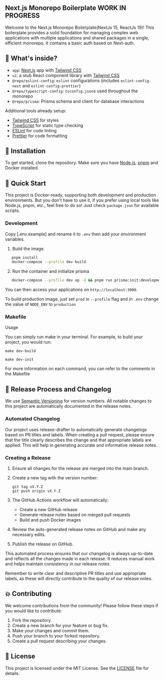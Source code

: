 ## Next.js Monorepo Boilerplate  WORK IN PROGRESS

Welcome to the Next.js Monorepo Boilerplate(NextJs 15, ReactJs 19)! This boilerplate provides a solid foundation for managing complex web applications with multiple applications and shared packages in a single, efficient monorepo. It contains a basic auth based on Next-auth.

## 🚀 What's inside?

- `app`: [Next.js](https://nextjs.org/) app with [Tailwind CSS](https://tailwindcss.com/)
- `ui`: a stub React component library with [Tailwind CSS](https://tailwindcss.com/)
- `@repo/eslint-config`: `eslint` configurations (includes `eslint-config-next` and `eslint-config-prettier`)
- `@repo/typescript-config`: `tsconfig.json`s used throughout the monorepo
- `@repo/prisma`: Prisma schema and client for database interactions

Additional tools already setup:

- [Tailwind CSS](https://tailwindcss.com/) for styles
- [TypeScript](https://www.typescriptlang.org/) for static type checking
- [ESLint](https://eslint.org/) for code linting
- [Prettier](https://prettier.io) for code formatting


## 🤖 Installation

To get started, clone the repository. Make sure you have [Node.js](https://nodejs.org/), [pnpm](https://pnpm.js.org/) and Docker installed.

## 🤸 Quick Start

This project is Docker-ready, supporting both development and production environments. But you don't have to use it, if you prefer using local tools like Node.js, pnpm, etc., feel free to do so! Just check `package.json` for available scripts.

### Development

Copy [.env.example] and rename it to `.env` then add your environment variables.


1. Build the image.

```bash
   pnpm install
   docker-compose --profile dev build
```

2. Run the container and initialize prisma

```bash
   docker-compose --profile dev up -d && pnpm run prisma:init:development
```

You can then access your applications on `http://localhost:3000`.

To build production image, just set `prod` in  `--profile` flag and in `.env` change the value of `NODE_ENV` to `production`


### Makefile

Usage

You can simply run make <command> in your terminal. For example, to build your project, you would run:

`make dev-build`

`make dev-init`

For more information on each command, you can refer to the comments in the Makefile

## 🔋 Release Process and Changelog

We use [Semantic Versioning](https://semver.org/) for version numbers. All notable changes to this project are automatically documented in the release notes.

### Automated Changelog

Our project uses release-drafter to automatically generate changelogs based on PR titles and labels. When creating a pull request, please ensure that the title clearly describes the change and that appropriate labels are applied. This will help in generating accurate and informative release notes.

### Creating a Release

1. Ensure all changes for the release are merged into the main branch.

2. Create a new tag with the version number:
   ```
   git tag vX.Y.Z
   git push origin vX.Y.Z
   ```

3. The GitHub Actions workflow will automatically:
   - Create a new GitHub release
   - Generate release notes based on merged pull requests
   - Build and push Docker images

4. Review the auto-generated release notes on GitHub and make any necessary edits.

5. Publish the release on GitHub.

This automated process ensures that our changelog is always up-to-date and reflects all the changes made in each release. It reduces manual work and helps maintain consistency in our release notes.

Remember to write clear and descriptive PR titles and use appropriate labels, as these will directly contribute to the quality of our release notes.

## 💥 Contributing

We welcome contributions from the community! Please follow these steps if you would like to contribute:
1. Fork the repository.
2. Create a new branch for your feature or bug fix.
3. Make your changes and commit them.
4. Push your branch to your forked repository.
5. Create a pull request describing your changes.

## 🧰 License

This project is licensed under the MIT License. See the [LICENSE](LICENSE) file for details.